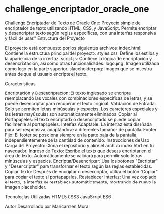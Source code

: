 # challenge_encriptador_oracle_one
Challenge Encriptador de Texto de Oracle One: Proyecto simple de encriptador de texto utilizando HTML, CSS, y JavaScript. Permite encriptar y desencriptar texto según reglas específicas, con una interfaz responsiva y fácil de usar."
Estructura del Proyecto

El proyecto está compuesto por los siguientes archivos:
index.html: Contiene la estructura principal del proyecto.
styles.css: Define los estilos y la apariencia de la interfaz.
script.js: Contiene la lógica de encriptación y desencriptación, así como otras funcionalidades.
logo.png: Imagen utilizada como logo en la parte superior.
placeholder.png: Imagen que se muestra antes de que el usuario encripte el texto.

Características

Encriptación y Desencriptación: El texto ingresado se encripta reemplazando las vocales con combinaciones específicas de letras, y se puede desencriptar para recuperar el texto original.
Validación de Entrada: Solo se permiten letras minúsculas y espacios. Los caracteres especiales y las letras mayúsculas son automáticamente eliminados.
Copiar al Portapapeles: El texto encriptado o desencriptado se puede copiar fácilmente al portapapeles.
Interfaz Adaptable: La interfaz está diseñada para ser responsiva, adaptándose a diferentes tamaños de pantalla.
Footer Fijo: El footer se posiciona siempre en la parte baja de la pantalla, independientemente de la cantidad de contenido.
Instrucciones de Uso
Carga del Proyecto: Clona el repositorio y abre el archivo index.html en tu navegador.
Ingreso de Texto: Escribe el texto que deseas encriptar en el área de texto. Automáticamente se validará para permitir solo letras minúsculas y espacios.
Encriptar/Desencriptar: Usa los botones "Encriptar" y "Desencriptar" para transformar el texto según las reglas establecidas.
Copiar Texto: Después de encriptar o desencriptar, utiliza el botón "Copiar" para copiar el texto al portapapeles.
Restablecer Interfaz: Una vez copiado el texto, la interfaz se restablece automáticamente, mostrando de nuevo la imagen placeholder.

Tecnologías Utilizadas
HTML5
CSS3
JavaScript ES6

Autor
Desarrollado por Maricarmen Mora.
